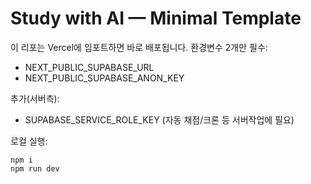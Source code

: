 # Study with AI — Minimal Template

이 리포는 Vercel에 임포트하면 바로 배포됩니다.
환경변수 2개만 필수:
- NEXT_PUBLIC_SUPABASE_URL
- NEXT_PUBLIC_SUPABASE_ANON_KEY

추가(서버측):
- SUPABASE_SERVICE_ROLE_KEY (자동 채점/크론 등 서버작업에 필요)

로컬 실행:
```
npm i
npm run dev
```
